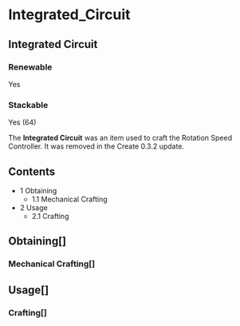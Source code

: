 # Integrated_Circuit

## Integrated Circuit

### Renewable

Yes

### Stackable

Yes (64)

The **Integrated Circuit** was an item used to craft the Rotation Speed Controller. It was removed in the Create 0.3.2 update.

## Contents

- 1 Obtaining
    - 1.1 Mechanical Crafting
- 2 Usage
    - 2.1 Crafting

## Obtaining[]

### Mechanical Crafting[]

## Usage[]

### Crafting[]